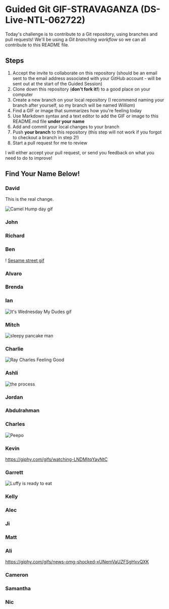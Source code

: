# Guided Git GIF-STRAVAGANZA (DS-Live-NTL-062722)

Today's challenge is to contribute to a Git repository, using branches and pull requests! 
We'll be using a *Git branching workflow* so we can all contribute to this README file.

## Steps

1. Accept the invite to collaborate on this repository (should be an email sent to the email 
address associated with your GitHub account - will be sent out at the start of the Guided 
Session)
2. Clone down this repository (**don't fork it!**) to a good place on your computer
3. Create a new branch on your local repository (I recommend naming your branch after 
yourself, so my branch will be named _William_)
4. Find a GIF or image that summarizes how you're feeling today
5. Use Markdown syntax and a text editor to add the GIF or image to this README.md file 
**under your name**
6. Add and commit your local changes to your branch
7. Push **your branch** to this repository (this step will not work if you forgot to checkout 
a branch in step 2!)
8. Start a pull request for me to review

I will either accept your pull request, or send you feedback on what you need to do to 
improve!

## Find Your Name Below!

### David

This is the real change.

![Camel Hump day gif](https://media.giphy.com/media/BVSMbtX5ZRGqwnCQnX/giphy.gif)


### John


### Richard


### Ben
! [Sesame street gif](https://c.tenor.com/XVDEe57ClHUAAAAC/halfway-there.gif)

### Alvaro


### Brenda


### Ian

![It's Wednesday My Dudes gif](https://giphy.com/clips/plusQA-test-partner-1iemyTrXywCBcE8WOi)


### Mitch
![sleepy pancake man](https://media.giphy.com/media/l0Hluv3yV9QRirYc0/giphy.gif)

### Charlie

![Ray Charles Feeling Good](https://media.giphy.com/media/JpLe7RraexuAqCobnf/giphy.gif)
### Ashli
![the process](https://media.giphy.com/media/cnhpl4IeYgU7MCBdV2/giphy.gif)

### Jordan


### Abdulrahman

### Charles
![Peepo](https://thumbs.gfycat.com/DesertedNeglectedErne-max-1mb.gif)

### Kevin
https://giphy.com/gifs/watching-LNDMjtqYayNtC

### Garrett

![Luffy is ready to eat](https://c.tenor.com/iAZ1tTJbj4YAAAAC/food-luffy.gif)

### Kelly


### Alec


### Ji


### Matt


### Ali
https://giphy.com/gifs/news-omg-shocked-xUNemVaUZFSgHxvQXK

### Cameron


### Samantha


### Nic
